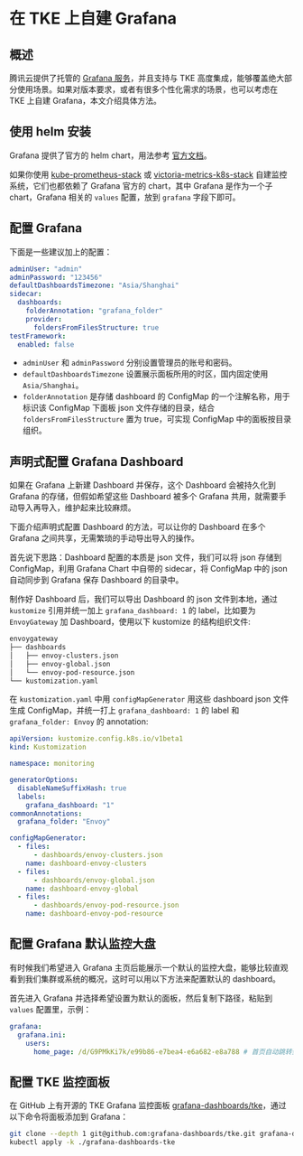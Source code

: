 # 在 TKE 上自建 Grafana

## 概述

腾讯云提供了托管的 [Grafana 服务](https://cloud.tencent.com/product/tcmg)，并且支持与 TKE 高度集成，能够覆盖绝大部分使用场景。如果对版本要求，或者有很多个性化需求的场景，也可以考虑在 TKE 上自建 Grafana，本文介绍具体方法。

## 使用 helm 安装

Grafana 提供了官方的 helm chart，用法参考 [官方文档](https://github.com/grafana/helm-charts/blob/main/charts/grafana/README.md)。

如果你使用 [kube-prometheus-stack](https://github.com/prometheus-community/helm-charts/tree/main/charts/kube-prometheus-stack) 或 [victoria-metrics-k8s-stack](https://github.com/VictoriaMetrics/helm-charts/blob/master/charts/victoria-metrics-k8s-stack/README.md) 自建监控系统，它们也都依赖了 Grafana 官方的 chart，其中 Grafana 是作为一个子 chart，Grafana 相关的 `values` 配置，放到 `grafana` 字段下即可。

## 配置 Grafana 

下面是一些建议加上的配置：

```yaml title="grafana-values.yaml"
adminUser: "admin"
adminPassword: "123456"
defaultDashboardsTimezone: "Asia/Shanghai"
sidecar:
  dashboards:
    folderAnnotation: "grafana_folder"
    provider:
      foldersFromFilesStructure: true
testFramework:
  enabled: false
```

* `adminUser` 和 `adminPassword` 分别设置管理员的账号和密码。
* `defaultDashboardsTimezone` 设置展示面板所用的时区，国内固定使用 `Asia/Shanghai`。
* `folderAnnotation` 是存储 dashboard 的 ConfigMap 的一个注解名称，用于标识该 ConfigMap 下面板 json 文件存储的目录，结合 `foldersFromFilesStructure` 置为 true，可实现 ConfigMap 中的面板按目录组织。

## 声明式配置 Grafana Dashboard

如果在 Grafana 上新建 Dashboard 并保存，这个 Dashboard 会被持久化到 Grafana 的存储，但假如希望这些 Dashboard 被多个 Grafana 共用，就需要手动导入再导入，维护起来比较麻烦。

下面介绍声明式配置 Dashboard 的方法，可以让你的 Dashboard 在多个 Grafana 之间共享，无需繁琐的手动导出导入的操作。

首先说下思路：Dashboard 配置的本质是 json 文件，我们可以将 json 存储到 ConfigMap，利用 Grafana Chart 中自带的 sidecar，将 ConfigMap 中的 json 自动同步到 Grafana 保存 Dashboard 的目录中。

制作好 Dashboard 后，我们可以导出 Dashboard 的 json 文件到本地，通过 `kustomize` 引用并统一加上 `grafana_dashboard: 1` 的 label，比如要为 `EnvoyGateway` 加 Dashboard，使用以下 kustomize 的结构组织文件:

```txt
envoygateway
├── dashboards
│   ├── envoy-clusters.json
│   ├── envoy-global.json
│   └── envoy-pod-resource.json
└── kustomization.yaml
```

在 `kustomization.yaml` 中用 `configMapGenerator` 用这些 dashboard json 文件生成 ConfigMap，并统一打上 `grafana_dashboard: 1` 的 label 和 `grafana_folder: Envoy` 的 annotation:

```yaml
apiVersion: kustomize.config.k8s.io/v1beta1
kind: Kustomization

namespace: monitoring

generatorOptions:
  disableNameSuffixHash: true
  labels:
    grafana_dashboard: "1"
commonAnnotations:
  grafana_folder: "Envoy"

configMapGenerator:
  - files:
      - dashboards/envoy-clusters.json
    name: dashboard-envoy-clusters
  - files:
      - dashboards/envoy-global.json
    name: dashboard-envoy-global
  - files:
      - dashboards/envoy-pod-resource.json
    name: dashboard-envoy-pod-resource
```

## 配置 Grafana 默认监控大盘

有时候我们希望进入 Grafana 主页后能展示一个默认的监控大盘，能够比较直观看到我们集群或系统的概况，这时可以用以下方法来配置默认的 dashboard。

首先进入 Grafana 并选择希望设置为默认的面板，然后复制下路径，粘贴到 `values` 配置里，示例：

```yaml title="grafana-homepage-values.yaml"
grafana:
  grafana.ini:
    users:
      home_page: /d/G9PMkKi7k/e99b86-e7bea4-e6a682-e8a788 # 首页自动跳转到该面板的路径
```

## 配置 TKE 监控面板

在 GitHub 上有开源的 TKE Grafana 监控面板 [grafana-dashboards/tke](https://github.com/grafana-dashboards/tke)，通过以下命令将面板添加到 Grafana：

```bash
git clone --depth 1 git@github.com:grafana-dashboards/tke.git grafana-dashboards-tke
kubectl apply -k ./grafana-dashboards-tke
```
